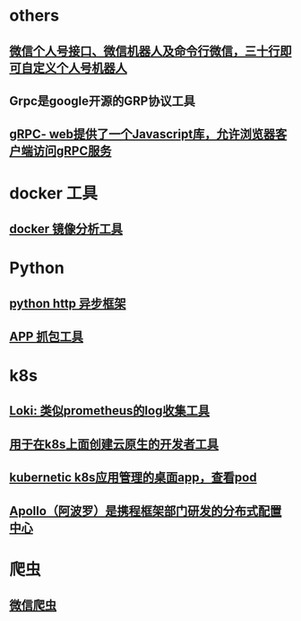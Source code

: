 # others
##  [微信个人号接口、微信机器人及命令行微信，三十行即可自定义个人号机器人](https://github.com/littlecodersh/ItChat)
## Grpc是google开源的GRP协议工具
## [gRPC- web提供了一个Javascript库，允许浏览器客户端访问gRPC服务](https://github.com/grpc/grpc-web)

# docker 工具
## [docker 镜像分析工具](https://github.com/wagoodman/dive) 

# Python
## [python http 异步框架](https://github.com/kennethreitz/responder)
## [APP 抓包工具](https://github.com/mitmproxy/mitmproxy)

# k8s
## [Loki: 类似prometheus的log收集工具](https://github.com/grafana/loki)
## [用于在k8s上面创建云原生的开发者工具](https://github.com/Azure/draft)
## [kubernetic k8s应用管理的桌面app，查看pod](https://github.com/harbur/kubernetic)
## [Apollo（阿波罗）是携程框架部门研发的分布式配置中心](https://github.com/ctripcorp/apollo)
# 爬虫
## [微信爬虫](https://github.com/wonderfulsuccess/weixin_crawler)